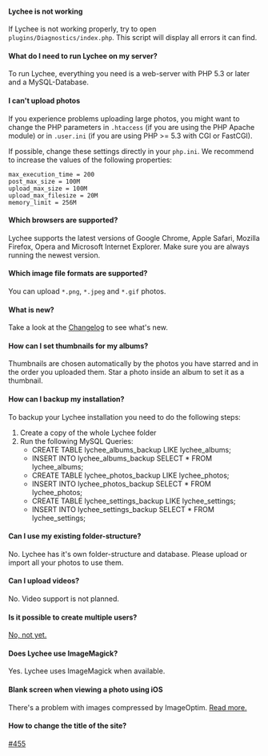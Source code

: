 #### Lychee is not working
If Lychee is not working properly, try to open `plugins/Diagnostics/index.php`. This script will display all errors it can find.

#### What do I need to run Lychee on my server?
To run Lychee, everything you need is a web-server with PHP 5.3 or later and a MySQL-Database.

#### I can't upload photos
If you experience problems uploading large photos, you might want to change the PHP parameters in `.htaccess` (if you are using the PHP Apache module) or in `.user.ini` (if you are using PHP >= 5.3 with CGI or FastCGI).

If possible, change these settings directly in your `php.ini`. We recommend to increase the values of the following properties:

	max_execution_time = 200
	post_max_size = 100M
	upload_max_size = 100M
	upload_max_filesize = 20M
	memory_limit = 256M

#### Which browsers are supported?
Lychee supports the latest versions of Google Chrome, Apple Safari, Mozilla Firefox, Opera and Microsoft Internet Explorer. Make sure you are always running the newest version.

#### Which image file formats are supported?
You can upload `*.png`, `*.jpeg` and `*.gif` photos.

#### What is new?
Take a look at the [Changelog](Changelog.md) to see what's new.

#### How can I set thumbnails for my albums?
Thumbnails are chosen automatically by the photos you have starred and in the order you uploaded them. Star a photo inside an album to set it as a thumbnail.

#### How can I backup my installation?
To backup your Lychee installation you need to do the following steps:

1. Create a copy of the whole Lychee folder  
2. Run the following MySQL Queries:  
	- CREATE TABLE lychee_albums_backup LIKE lychee_albums;
	- INSERT INTO lychee_albums_backup SELECT * FROM lychee_albums;
	- CREATE TABLE lychee_photos_backup LIKE lychee_photos;
	- INSERT INTO lychee_photos_backup SELECT * FROM lychee_photos;
	- CREATE TABLE lychee_settings_backup LIKE lychee_settings;
	- INSERT INTO lychee_settings_backup SELECT * FROM lychee_settings;

#### Can I use my existing folder-structure?
No. Lychee has it's own folder-structure and database. Please upload or import all your photos to use them.

#### Can I upload videos?
No. Video support is not planned.

#### Is it possible to create multiple users?
[No, not yet.](https://github.com/electerious/Lychee/issues/132)

#### Does Lychee use ImageMagick?
Yes. Lychee uses ImageMagick when available.

#### Blank screen when viewing a photo using iOS
There's a problem with images compressed by ImageOptim. [Read more.](https://github.com/electerious/Lychee/issues/175#issuecomment-47403992)

#### How to change the title of the site?
[#455](https://github.com/electerious/Lychee/issues/455)
